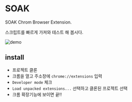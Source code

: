 # SOAK

SOAK Chrom Browser Extension.

스크립트를 빠르게 가져와 테스트 해 봅시다.

![demo](https://raw.github.com/D2festTeams/SOAK/gh-pages/soak_demo.gif)

## install

* 프로젝트 클론
* 크롬을 열고 주소창에 `chrome://extensions` 입력
* `Developer mode` 체크
* `Load unpacked extensions...` 선택하고 클론된 프로젝트 선택
* 크롬 확장기능에 보이면 끝!!
